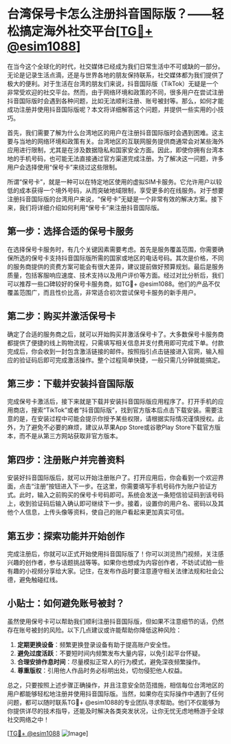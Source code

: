 # 台湾保号卡怎么注册抖音国际版？——轻松搞定海外社交平台[[TG💪+ @esim1088](https://t.me/s/esim1088)]

在当今这个全球化的时代，社交媒体已经成为我们日常生活中不可或缺的一部分。无论是记录生活点滴，还是与世界各地的朋友保持联系，社交媒体都为我们提供了极大的便利。对于生活在台湾的朋友们来说，抖音国际版（TikTok）无疑是一个非常受欢迎的社交平台。然而，由于网络环境和政策的不同，很多用户在尝试注册抖音国际版时会遇到各种问题，比如无法顺利注册、账号被封等。那么，如何才能成功注册并使用抖音国际版呢？本文将详细解答这个问题，并提供一些实用的小技巧。

首先，我们需要了解为什么台湾地区的用户在注册抖音国际版时会遇到困难。这主要与当地的网络环境和政策有关。台湾地区的互联网服务提供商通常会对某些海外应用进行限制，尤其是在涉及数据隐私和国家安全方面。因此，即使你拥有台湾本地的手机号码，也可能无法直接通过官方渠道完成注册。为了解决这一问题，许多用户会选择使用“保号卡”来绕过这些限制。

所谓“保号卡”，就是一种可以在特定地区使用的虚拟SIM卡服务。它允许用户以较低的成本获得一个境外号码，从而突破地域限制，享受更多的在线服务。对于想要注册抖音国际版的台湾用户来说，“保号卡”无疑是一个非常有效的解决方案。接下来，我们将详细介绍如何利用“保号卡”来注册抖音国际版。

## 第一步：选择合适的保号卡服务

在选择保号卡服务时，有几个关键因素需要考虑。首先是服务覆盖范围，你需要确保所选的保号卡支持抖音国际版所需的国家或地区的电话号码。其次是价格，不同的服务商提供的资费方案可能会有很大差异，建议提前做好预算规划。最后是服务质量，包括客服响应速度、技术支持以及用户评价等方面。经过对比分析后，我们可以推荐一些口碑较好的保号卡服务商，如TG💪+ @esim1088。他们的产品不仅覆盖范围广，而且性价比高，非常适合初次尝试保号卡服务的新手用户。

## 第二步：购买并激活保号卡

确定了合适的服务商之后，就可以开始购买并激活保号卡了。大多数保号卡服务商都提供了便捷的线上购物流程，只需填写相关信息并支付费用即可完成下单。付款完成后，你会收到一封包含激活链接的邮件。按照指引点击链接进入官网，输入相应的验证码后即可完成激活操作。整个过程简单快捷，一般只需几分钟就能搞定。

## 第三步：下载并安装抖音国际版

完成保号卡激活后，接下来就是下载并安装抖音国际版应用程序了。打开手机的应用商店，搜索“TikTok”或者“抖音国际版”，找到官方版本后点击下载安装。需要注意的是，在安装过程中可能会提示你授予某些权限，请根据实际情况谨慎授权。此外，为了避免不必要的麻烦，建议从苹果App Store或谷歌Play Store下载官方版本，而不是从第三方网站获取非官方版本。

## 第四步：注册账户并完善资料

安装好抖音国际版后，就可以开始注册账户了。打开应用后，你会看到一个欢迎界面，点击“注册”按钮进入下一步。在这里，你需要填写手机号码作为账户验证方式。此时，输入之前购买的保号卡号码即可。系统会发送一条短信验证码到该号码上，收到验证码后输入确认即可继续下一步。接着，设置你的用户名、密码以及其他个人信息，上传头像等资料，使自己的账户看起来更加真实可信。

## 第五步：探索功能并开始创作

完成注册后，你就可以正式开始使用抖音国际版了！你可以浏览热门视频，关注感兴趣的创作者，参与话题挑战等等。如果你也想成为内容创作者，不妨试试拍一些有趣的小视频分享给大家。记住，在发布作品时要注意遵守相关法律法规和社会公德，避免触碰红线。

## 小贴士：如何避免账号被封？

虽然使用保号卡可以帮助我们顺利注册抖音国际版，但如果不注意细节的话，仍然存在账号被封的风险。以下几点建议或许能帮助你降低这种风险：

1. **定期更换设备**：频繁更换登录设备有助于提高账户安全性。
2. **避免过度活跃**：不要短时间内频繁发布大量内容，以免引起平台怀疑。
3. **合理安排作息时间**：尽量模拟正常人的行为模式，避免深夜频繁操作。
4. **尊重版权**：引用他人作品时务必标明出处，切勿侵犯他人权益。

总之，只要按照上述步骤正确操作，并且注意安全防范措施，相信每位台湾地区的用户都能够轻松地注册并使用抖音国际版。当然，如果你在实际操作中遇到了任何问题，都可以随时联系TG💪+ @esim1088的专业团队寻求帮助。他们不仅能够为你提供详尽的技术指导，还能及时解决各类突发状况，让你无忧无虑地畅游于全球社交网络之中！

[[TG💪+ @esim1088](https://t.me/s/esim1088) ![Image](https://i.postimg.cc/4NQfJmqS/Snipaste-2025-05-13-00-14-12.png)]